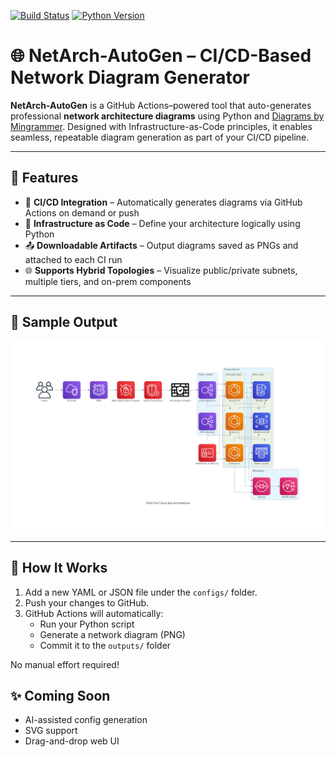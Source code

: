 [![Build Status](https://github.com/ird1natris/NetArch-AutoGen/actions/workflows/diagram.yml/badge.svg)](https://github.com/ird1natris/NetArch-AutoGen/actions)
[![Python Version](https://img.shields.io/badge/python-3.10-blue.svg)](https://www.python.org/)

# 🌐 NetArch-AutoGen – CI/CD-Based Network Diagram Generator

**NetArch-AutoGen** is a GitHub Actions–powered tool that auto-generates professional **network architecture diagrams** using Python and [Diagrams by Mingrammer](https://diagrams.mingrammer.com/). Designed with Infrastructure-as-Code principles, it enables seamless, repeatable diagram generation as part of your CI/CD pipeline.

---

## 🔧 Features

- 🔁 **CI/CD Integration** – Automatically generates diagrams via GitHub Actions on demand or push
- 📐 **Infrastructure as Code** – Define your architecture logically using Python
- 📤 **Downloadable Artifacts** – Output diagrams saved as PNGs and attached to each CI run
- 🌐 **Supports Hybrid Topologies** – Visualize public/private subnets, multiple tiers, and on-prem components

---

## 📌 Sample Output

![Network Diagram](outputs/multi_tier_cloud_app.png)

---
## 🚀 How It Works

1. Add a new YAML or JSON file under the `configs/` folder.
2. Push your changes to GitHub.
3. GitHub Actions will automatically:
   - Run your Python script
   - Generate a network diagram (PNG)
   - Commit it to the `outputs/` folder

No manual effort required!

## ✨ Coming Soon

- AI-assisted config generation
- SVG support
- Drag-and-drop web UI
